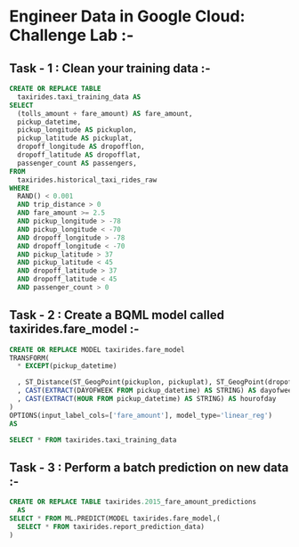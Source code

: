 # Engineer Data in Google Cloud: Challenge Lab :-

## Task - 1 : Clean your training data :-

```SQL
CREATE OR REPLACE TABLE
  taxirides.taxi_training_data AS
SELECT
  (tolls_amount + fare_amount) AS fare_amount,
  pickup_datetime,
  pickup_longitude AS pickuplon,
  pickup_latitude AS pickuplat,
  dropoff_longitude AS dropofflon,
  dropoff_latitude AS dropofflat,
  passenger_count AS passengers,
FROM
  taxirides.historical_taxi_rides_raw
WHERE
  RAND() < 0.001
  AND trip_distance > 0
  AND fare_amount >= 2.5
  AND pickup_longitude > -78
  AND pickup_longitude < -70
  AND dropoff_longitude > -78
  AND dropoff_longitude < -70
  AND pickup_latitude > 37
  AND pickup_latitude < 45
  AND dropoff_latitude > 37
  AND dropoff_latitude < 45
  AND passenger_count > 0
```

## Task - 2 : Create a BQML model called taxirides.fare_model :-

```SQL
CREATE OR REPLACE MODEL taxirides.fare_model
TRANSFORM(
  * EXCEPT(pickup_datetime)

  , ST_Distance(ST_GeogPoint(pickuplon, pickuplat), ST_GeogPoint(dropofflon, dropofflat)) AS euclidean
  , CAST(EXTRACT(DAYOFWEEK FROM pickup_datetime) AS STRING) AS dayofweek
  , CAST(EXTRACT(HOUR FROM pickup_datetime) AS STRING) AS hourofday
)
OPTIONS(input_label_cols=['fare_amount'], model_type='linear_reg')
AS

SELECT * FROM taxirides.taxi_training_data
```

## Task - 3 : Perform a batch prediction on new data :-

```SQL
CREATE OR REPLACE TABLE taxirides.2015_fare_amount_predictions
  AS
SELECT * FROM ML.PREDICT(MODEL taxirides.fare_model,(
  SELECT * FROM taxirides.report_prediction_data)
)
```
